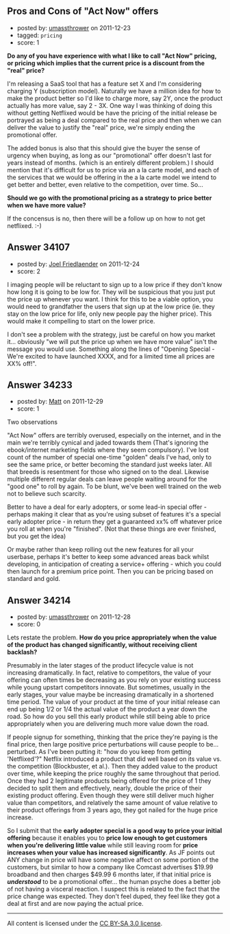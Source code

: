 ## Pros and Cons of "Act Now" offers

- posted by: [umassthrower](https://stackexchange.com/users/-1/14929-umassthrower) on 2011-12-23
- tagged: `pricing`
- score: 1

**Do any of you have experience with what I like to call "Act Now" pricing, or pricing which implies that the current price is a discount from the "real" price?**  

I'm releasing a SaaS tool that has a feature set X and I'm considering charging Y (subscription model).  Naturally we have a million idea for how to make the product better so I'd like to charge more, say 2Y, once the product actually has more value, say 2 - 3X.  One way I was thinking of doing this without getting Netflixed would be have the pricing of the initial release be portrayed as being a deal compared to the real price and then when we can deliver the value to justify the "real" price, we're simply ending the promotional offer.

The added bonus is also that this should give the buyer the sense of urgency when buying, as long as our "promotional" offer doesn't last for years instead of months.  (which is an entirely different problem.)  I should mention that it's difficult for us to price via an a la carte model, and each of the services that we would be offering in the a la carte model we intend to get better and better, even relative to the competition, over time.  So...

**Should we go with the promotional pricing as a strategy to price better when we have more value?**  

If the concensus is no, then there will be a follow up on how to not get netflixed. :-)


## Answer 34107

- posted by: [Joel Friedlaender](https://stackexchange.com/users/-1/5543-joel-friedlaender) on 2011-12-24
- score: 2

I imaging people will be reluctant to sign up to a low price if they don't know how long it is going to be low for.  They will be suspicious that you just put the price up whenever you want.  I think for this to be a viable option, you would need to grandfather the users that sign up at the low price (ie. they stay on the low price for life, only new people pay the higher price).  This would make it compelling to start on the lower price.

I don't see a problem with the strategy, just be careful on how you market it... obviously "we will put the price up when we have more value" isn't the message you would use.  Something along the lines of "Opening Special - We're excited to have launched XXXX, and for a limited time all prices are XX% off!".


## Answer 34233

- posted by: [Matt](https://stackexchange.com/users/-1/8784-matt) on 2011-12-29
- score: 1

Two observations

"Act Now" offers are terribly overused, especially on the internet, and in the main we're terribly cynical and jaded towards them (That's ignoring the ebook/internet marketing fields where they seem compulsory).  I've lost count of the number of special one-time "golden" deals I've had, only to see the same price, or better becoming the standard just weeks later.  All that breeds is resentment for those who signed on to the deal.  Likewise multiple different regular deals can leave people waiting around for the "good one" to roll by again.  To be blunt, we've been well trained on the web not to believe such scarcity.

Better to have a deal for early adopters, or some lead-in special offer - perhaps making it clear that as you're using subset of features it's a special early adopter price - in return they get a guaranteed xx% off whatever price you roll at when you're "finished".  (Not that these things are ever finished, but you get the idea)

Or maybe rather than keep rolling out the new features for all your userbase, perhaps it's better to keep some advanced areas back whilst developing, in anticipation of creating a service+ offering - which you could then launch for a premium price point.  Then you can be pricing based on standard and gold.


## Answer 34214

- posted by: [umassthrower](https://stackexchange.com/users/-1/14929-umassthrower) on 2011-12-28
- score: 0

Lets restate the problem.  **How do you price appropriately when the value of the product has changed significantly, without receiving client backlash?**  

Presumably in the later stages of the product lifecycle value is not increasing dramatically.  In fact, relative to competitors, the value of your offering can often times be decreasing as you rely on your existing success while young upstart competitors innovate.  But sometimes, usually in the early stages, your value maybe be increasing dramatically in a shortened time period.  The value of your product at the time of your initial release can end up being 1/2 or 1/4 the actual value of the product a year down the road.  So how do you sell this early product while still being able to price appropriately when you are delivering much more value down the road.  

If people signup for something, thinking that the price they're paying is the final price, then large positive price perturbations will cause people to be... perturbed.  As I've been putting it: "how do you keep from getting 'Netflixed'?"  Netflix introduced a product that did well based on its value vs. the competition (Blockbuster, et al.).  Then they added value to the product over time, while keeping the price roughly the same throughout that period.  Once they had 2 legitimate products being offered for the price of 1 they decided to split them and effectively, nearly, double the price of their existing product offering.  Even though they were still deliver much higher value than competitors, and relatively the same amount of value relative to their product offerings from 3 years ago, they got nailed for the huge price increase.  

So I submit that the **early adopter special is a good way to price your initial offering** because it enables you to **price low enough to get customers when you're delivering little value** while still leaving room for **price increases when your value has increased significantly**.  As JF points out ANY change in price will have some negative affect on some portion of the customers, but similar to how a company like Comcast advertises $19.99 broadband and then charges $49.99 6 months later, if that initial price is ***understood*** to be a promotional offer... the human psyche does a better job of not having a visceral reaction.  I suspect this is related to the fact that the price change was expected.  They don't feel duped, they feel like they got a deal at first and are now paying the actual price.  



---

All content is licensed under the [CC BY-SA 3.0 license](https://creativecommons.org/licenses/by-sa/3.0/).
